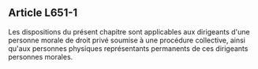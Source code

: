 Article L651-1
----
Les dispositions du présent chapitre sont applicables aux dirigeants d'une
personne morale de droit privé soumise à une procédure collective, ainsi qu'aux
personnes physiques représentants permanents de ces dirigeants personnes
morales.
